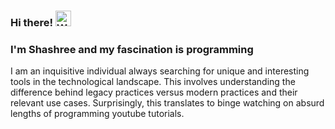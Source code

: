 ### Hi there! <img src="https://raw.githubusercontent.com/Tarikul-Islam-Anik/Animated-Fluent-Emojis/master/Emojis/Hand%20gestures/Waving%20Hand%20Medium-Light%20Skin%20Tone.png" alt="Waving Hand Medium-Light Skin Tone" width="25" height="25" />
### I'm Shashree and my fascination is programming 

I am an inquisitive individual always searching for unique and interesting tools in the technological landscape. This involves understanding the difference behind legacy practices versus modern practices and their relevant use cases. Surprisingly, this translates to binge watching on absurd lengths of programming youtube tutorials.

